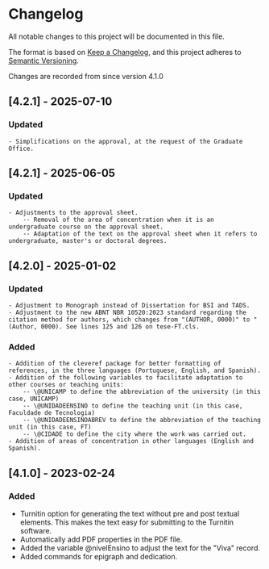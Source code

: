 # Changelog

All notable changes to this project will be documented in this file.

The format is based on [Keep a Changelog](https://keepachangelog.com/en/1.0.0/),
and this project adheres to [Semantic Versioning](https://semver.org/spec/v2.0.0.html).

Changes are recorded from since version 4.1.0

## [4.2.1] - 2025-07-10

### Updated
    - Simplifications on the approval, at the request of the Graduate Office.

## [4.2.1] - 2025-06-05

### Updated
    - Adjustments to the approval sheet.
        -- Removal of the area of concentration when it is an undergraduate course on the approval sheet.
        -- Adaptation of the text on the approval sheet when it refers to undergraduate, master's or doctoral degrees.


## [4.2.0] - 2025-01-02

### Updated
    - Adjustment to Monograph instead of Dissertation for BSI and TADS.
    - Adjustment to the new ABNT NBR 10520:2023 standard regarding the citation method for authors, which changes from "(AUTHOR, 0000)" to "(Author, 0000). See lines 125 and 126 on tese-FT.cls.

### Added
    - Addition of the cleveref package for better formatting of references, in the three languages (Portuguese, English, and Spanish).
    - Addition of the following variables to facilitate adaptation to other courses or teaching units:
        -- \@UNICAMP to define the abbreviation of the university (in this case, UNICAMP)
        -- \@UNIDADEENSINO to define the teaching unit (in this case, Faculdade de Tecnologia)
        -- \@UNIDADEENSINOABREV to define the abbreviation of the teaching unit (in this case, FT)
        -- \@CIDADE to define the city where the work was carried out.       
    - Addition of areas of concentration in other languages (English and Spanish).


## [4.1.0] - 2023-02-24

### Added

  - Turnitin option for generating the text without pre and post textual elements. This makes the text easy for submitting to the Turnitin software.
  - Automatically add PDF properties in the PDF file.
  - Added the variable \@nivelEnsino to adjust the text for the "Viva" record.
  - Added commands for epigraph and dedication.
